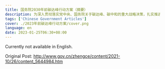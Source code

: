 ```yaml
---
title: 国务院2030年前碳达峰行动方案（摘要）
description: 为深入贯彻落实党中央、国务院关于碳达峰、碳中和的重大战略决策，扎实推进碳达峰行动，制定本方案。2021年10月24日，国务院
tags: ['Chinese Government Articles']
cover: ./2023年前碳达峰行动方案/cover.png
language: en
date: 2023-01-25T06:30+08:00
---
```


Currently not available in English.

Original Post: http://www.gov.cn/zhengce/content/2021-10/26/content_5644984.htm

